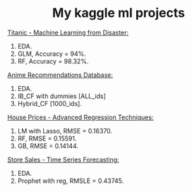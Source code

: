 <h1 style="text-align: center;">My kaggle ml projects</h1>

[Titanic - Machine Learning from Disaster:](https://www.kaggle.com/competitions/titanic)
1. EDA.
2. GLM,  Accuracy = 94%.
3. RF,  Accuracy = 98.32%.

[Anime Recommendations Database:](https://www.kaggle.com/datasets/CooperUnion/anime-recommendations-database)
1. EDA.
2. IB_CF with dummies [ALL_ids]
3. Hybrid_CF [1000_ids].

[House Prices - Advanced Regression Techniques:](https://www.kaggle.com/competitions/house-prices-advanced-regression-techniques)
1. LM with Lasso, RMSE = 0.16370.
2. RF, RMSE = 0.15591.
3. GB, RMSE = 0.14144.

[Store Sales - Time Series Forecasting:](https://www.kaggle.com/competitions/store-sales-time-series-forecasting)
1. EDA.
2. Prophet with reg, RMSLE = 0.43745.
